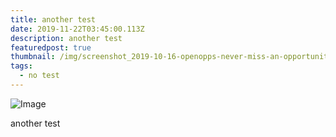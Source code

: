 ```yaml
---
title: another test
date: 2019-11-22T03:45:00.113Z
description: another test
featuredpost: true
thumbnail: /img/screenshot_2019-10-16-openopps-never-miss-an-opportunity.png
tags:
  - no test
---
```

![Image](/img/screenshot_2019-10-16-openopps-never-miss-an-opportunity.png "Image")

another test
